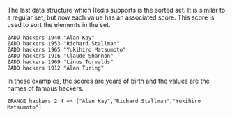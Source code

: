 The last data structure which Redis supports is the sorted set.  It is similar
to a regular set, but now each value has an associated score.  This score is
used to sort the elements in the set.

    ZADD hackers 1940 "Alan Kay"
    ZADD hackers 1953 "Richard Stallman"
    ZADD hackers 1965 "Yukihiro Matsumoto"
    ZADD hackers 1916 "Claude Shannon"
    ZADD hackers 1969 "Linus Torvalds"
    ZADD hackers 1912 "Alan Turing"

In these examples, the scores are years of birth and the values are the names
of famous hackers.

    ZRANGE hackers 2 4 => ["Alan Kay","Richard Stallman","Yukihiro Matsumoto"]
